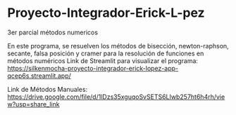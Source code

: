 # Proyecto-Integrador-Erick-L-pez
3er parcial métodos numericos

En este programa, se resuelven los métodos de bisección, newton-raphson, secante, falsa posición y cramer para la resolución de funciones en métodos numéricos
Link de Streamlit para visualizar el programa:
https://silkenmocha-proyecto-integrador-erick-lopez-app-qcep6s.streamlit.app/

Link de Métodos Manuales:
https://drive.google.com/file/d/1lDzs35xguqoSvSETS6LIwb257ht6h4rh/view?usp=share_link
